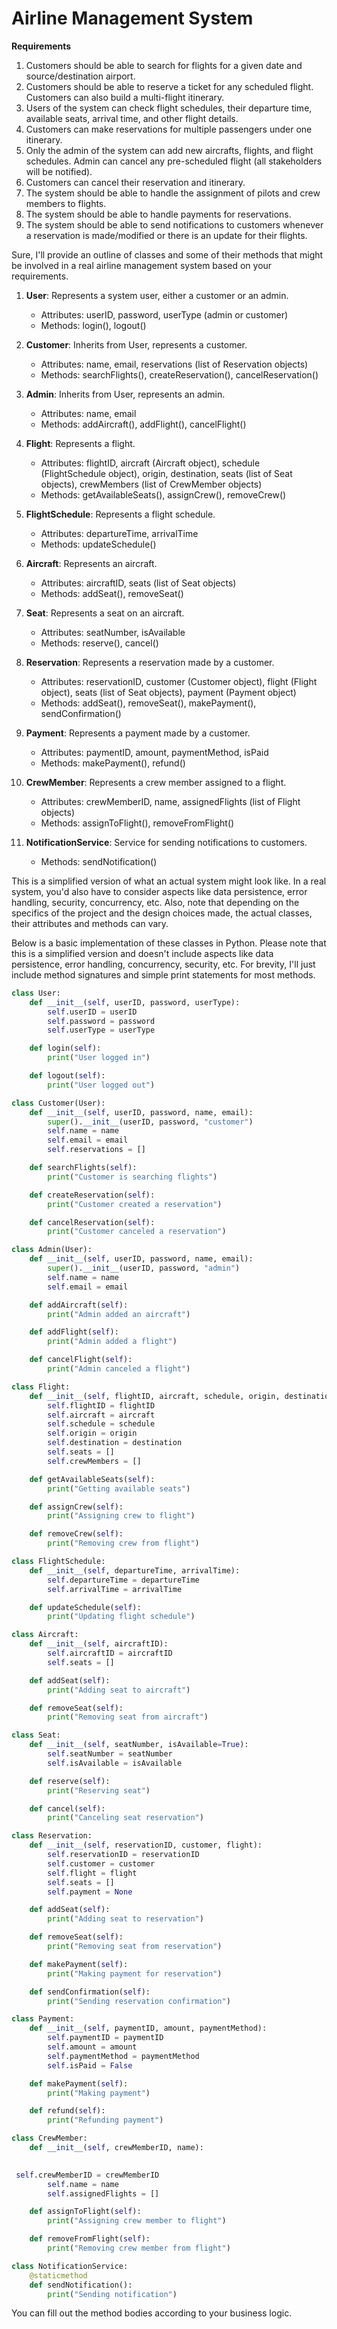 # Airline Management System

**Requirements**

1. Customers should be able to search for flights for a given date and
source/destination airport.
2. Customers should be able to reserve a ticket for any scheduled flight.
Customers can also build a multi-flight itinerary.
3. Users of the system can check flight schedules, their departure time,
available seats, arrival time, and other flight details.
4. Customers can make reservations for multiple passengers under one
itinerary.
5. Only the admin of the system can add new aircrafts, flights, and flight
schedules. Admin can cancel any pre-scheduled flight (all
stakeholders will be notified).
6. Customers can cancel their reservation and itinerary.
7. The system should be able to handle the assignment of pilots and
crew members to flights.
8. The system should be able to handle payments for reservations.
9. The system should be able to send notifications to customers
whenever a reservation is made/modified or there is an update for
their flights.

Sure, I'll provide an outline of classes and some of their methods that might be involved in a real airline management system based on your requirements.

1. **User**: Represents a system user, either a customer or an admin.
   - Attributes: userID, password, userType (admin or customer)
   - Methods: login(), logout()

2. **Customer**: Inherits from User, represents a customer.
   - Attributes: name, email, reservations (list of Reservation objects)
   - Methods: searchFlights(), createReservation(), cancelReservation()

3. **Admin**: Inherits from User, represents an admin.
   - Attributes: name, email
   - Methods: addAircraft(), addFlight(), cancelFlight()

4. **Flight**: Represents a flight.
   - Attributes: flightID, aircraft (Aircraft object), schedule (FlightSchedule object), origin, destination, seats (list of Seat objects), crewMembers (list of CrewMember objects)
   - Methods: getAvailableSeats(), assignCrew(), removeCrew()

5. **FlightSchedule**: Represents a flight schedule.
   - Attributes: departureTime, arrivalTime
   - Methods: updateSchedule()

6. **Aircraft**: Represents an aircraft.
   - Attributes: aircraftID, seats (list of Seat objects)
   - Methods: addSeat(), removeSeat()

7. **Seat**: Represents a seat on an aircraft.
   - Attributes: seatNumber, isAvailable
   - Methods: reserve(), cancel()

8. **Reservation**: Represents a reservation made by a customer.
   - Attributes: reservationID, customer (Customer object), flight (Flight object), seats (list of Seat objects), payment (Payment object)
   - Methods: addSeat(), removeSeat(), makePayment(), sendConfirmation()

9. **Payment**: Represents a payment made by a customer.
   - Attributes: paymentID, amount, paymentMethod, isPaid
   - Methods: makePayment(), refund()

10. **CrewMember**: Represents a crew member assigned to a flight.
    - Attributes: crewMemberID, name, assignedFlights (list of Flight objects)
    - Methods: assignToFlight(), removeFromFlight()

11. **NotificationService**: Service for sending notifications to customers.
    - Methods: sendNotification()

This is a simplified version of what an actual system might look like. In a real system, you'd also have to consider aspects like data persistence, error handling, security, concurrency, etc. Also, note that depending on the specifics of the project and the design choices made, the actual classes, their attributes and methods can vary.

Below is a basic implementation of these classes in Python. Please note that this is a simplified version and doesn't include aspects like data persistence, error handling, concurrency, security, etc. For brevity, I'll just include method signatures and simple print statements for most methods.

```python
class User:
    def __init__(self, userID, password, userType):
        self.userID = userID
        self.password = password
        self.userType = userType

    def login(self):
        print("User logged in")

    def logout(self):
        print("User logged out")

class Customer(User):
    def __init__(self, userID, password, name, email):
        super().__init__(userID, password, "customer")
        self.name = name
        self.email = email
        self.reservations = []

    def searchFlights(self):
        print("Customer is searching flights")

    def createReservation(self):
        print("Customer created a reservation")

    def cancelReservation(self):
        print("Customer canceled a reservation")

class Admin(User):
    def __init__(self, userID, password, name, email):
        super().__init__(userID, password, "admin")
        self.name = name
        self.email = email

    def addAircraft(self):
        print("Admin added an aircraft")

    def addFlight(self):
        print("Admin added a flight")

    def cancelFlight(self):
        print("Admin canceled a flight")

class Flight:
    def __init__(self, flightID, aircraft, schedule, origin, destination):
        self.flightID = flightID
        self.aircraft = aircraft
        self.schedule = schedule
        self.origin = origin
        self.destination = destination
        self.seats = []
        self.crewMembers = []

    def getAvailableSeats(self):
        print("Getting available seats")

    def assignCrew(self):
        print("Assigning crew to flight")

    def removeCrew(self):
        print("Removing crew from flight")

class FlightSchedule:
    def __init__(self, departureTime, arrivalTime):
        self.departureTime = departureTime
        self.arrivalTime = arrivalTime

    def updateSchedule(self):
        print("Updating flight schedule")

class Aircraft:
    def __init__(self, aircraftID):
        self.aircraftID = aircraftID
        self.seats = []

    def addSeat(self):
        print("Adding seat to aircraft")

    def removeSeat(self):
        print("Removing seat from aircraft")

class Seat:
    def __init__(self, seatNumber, isAvailable=True):
        self.seatNumber = seatNumber
        self.isAvailable = isAvailable

    def reserve(self):
        print("Reserving seat")

    def cancel(self):
        print("Canceling seat reservation")

class Reservation:
    def __init__(self, reservationID, customer, flight):
        self.reservationID = reservationID
        self.customer = customer
        self.flight = flight
        self.seats = []
        self.payment = None

    def addSeat(self):
        print("Adding seat to reservation")

    def removeSeat(self):
        print("Removing seat from reservation")

    def makePayment(self):
        print("Making payment for reservation")

    def sendConfirmation(self):
        print("Sending reservation confirmation")

class Payment:
    def __init__(self, paymentID, amount, paymentMethod):
        self.paymentID = paymentID
        self.amount = amount
        self.paymentMethod = paymentMethod
        self.isPaid = False

    def makePayment(self):
        print("Making payment")

    def refund(self):
        print("Refunding payment")

class CrewMember:
    def __init__(self, crewMemberID, name):
       

 self.crewMemberID = crewMemberID
        self.name = name
        self.assignedFlights = []

    def assignToFlight(self):
        print("Assigning crew member to flight")

    def removeFromFlight(self):
        print("Removing crew member from flight")

class NotificationService:
    @staticmethod
    def sendNotification():
        print("Sending notification")
```

You can fill out the method bodies according to your business logic.